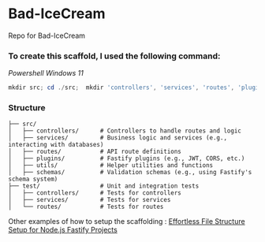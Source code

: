 # Bad-IceCream
Repo for Bad-IceCream

### To create this scaffold, I used the following command:
_Powershell Windows 11_
``` powershell
mkdir src; cd ./src;  mkdir 'controllers', 'services', 'routes', 'plugins', 'utils', 'schemas'; cd ../; mkdir test; cd ./test; mkdir 'controllers', 'services', 'routes'; cd ../;
```
### Structure

```
├── src/
│   ├── controllers/      # Controllers to handle routes and logic
│   ├── services/         # Business logic and services (e.g., interacting with databases)
│   ├── routes/           # API route definitions
│   ├── plugins/          # Fastify plugins (e.g., JWT, CORS, etc.)
│   ├── utils/            # Helper utilities and functions
│   ├── schemas/          # Validation schemas (e.g., using Fastify's schema system)
├── test/                 # Unit and integration tests
│   ├── controllers/      # Tests for controllers
│   ├── services/         # Tests for services
│   └── routes/           # Tests for routes
```

Other examples of how to setup the scaffolding : [Effortless File Structure Setup for Node.js Fastify Projects](https://mbebars.medium.com/effortless-file-structure-setup-for-node-js-fastify-projects-481561df51a1)